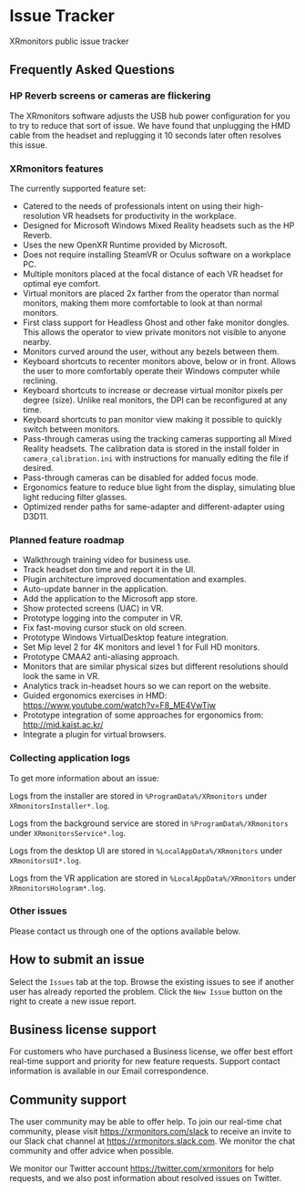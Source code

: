 # Issue Tracker
XRmonitors public issue tracker

## Frequently Asked Questions

### HP Reverb screens or cameras are flickering

The XRmonitors software adjusts the USB hub power configuration for you to try to reduce that sort of issue.  We have found that unplugging the HMD cable from the headset and replugging it 10 seconds later often resolves this issue.

### XRmonitors features

The currently supported feature set:

* Catered to the needs of professionals intent on using their high-resolution VR headsets for productivity in the workplace.
* Designed for Microsoft Windows Mixed Reality headsets such as the HP Reverb.
* Uses the new OpenXR Runtime provided by Microsoft.
* Does not require installing SteamVR or Oculus software on a workplace PC.
* Multiple monitors placed at the focal distance of each VR headset for optimal eye comfort.
* Virtual monitors are placed 2x farther from the operator than normal monitors, making them more comfortable to look at than normal monitors.
* First class support for Headless Ghost and other fake monitor dongles.  This allows the operator to view private monitors not visible to anyone nearby.
* Monitors curved around the user, without any bezels between them.
* Keyboard shortcuts to recenter monitors above, below or in front.  Allows the user to more comfortably operate their Windows computer while reclining.
* Keyboard shortcuts to increase or decrease virtual monitor pixels per degree (size).  Unlike real monitors, the DPI can be reconfigured at any time.
* Keyboard shortcuts to pan monitor view making it possible to quickly switch between monitors.
* Pass-through cameras using the tracking cameras supporting all Mixed Reality headsets.  The calibration data is stored in the install folder in `camera_calibration.ini` with instructions for manually editing the file if desired.
* Pass-through cameras can be disabled for added focus mode.
* Ergonomics feature to reduce blue light from the display, simulating blue light reducing filter glasses.
* Optimized render paths for same-adapter and different-adapter using D3D11.

### Planned feature roadmap

* Walkthrough training video for business use.
* Track headset don time and report it in the UI.
* Plugin architecture improved documentation and examples.
* Auto-update banner in the application.
* Add the application to the Microsoft app store.
* Show protected screens (UAC) in VR.
* Prototype logging into the computer in VR.
* Fix fast-moving cursor stuck on old screen.
* Prototype Windows VirtualDesktop feature integration.
* Set Mip level 2 for 4K monitors and level 1 for Full HD monitors.
* Prototype CMAA2 anti-aliasing approach.
* Monitors that are similar physical sizes but different resolutions should look the same in VR.
* Analytics track in-headset hours so we can report on the website.
* Guided ergonomics exercises in HMD: https://www.youtube.com/watch?v=F8_ME4VwTiw
* Prototype integration of some approaches for ergonomics from: http://mid.kaist.ac.kr/
* Integrate a plugin for virtual browsers.

### Collecting application logs

To get more information about an issue:

Logs from the installer are stored in `%ProgramData%/XRmonitors` under `XRmonitorsInstaller*.log`.

Logs from the background service are stored in `%ProgramData%/XRmonitors` under `XRmonitorsService*.log`.

Logs from the desktop UI are stored in `%LocalAppData%/XRmonitors` under `XRmonitorsUI*.log`.

Logs from the VR application are stored in `%LocalAppData%/XRmonitors` under `XRmonitorsHologram*.log`.

### Other issues

Please contact us through one of the options available below.

## How to submit an issue

Select the `Issues` tab at the top.  Browse the existing issues to see if another user has already reported the problem.  Click the `New Issue` button on the right to create a new issue report.

## Business license support

For customers who have purchased a Business license, we offer best effort real-time support and priority for new feature requests.  Support contact information is available in our Email correspondence.

## Community support

The user community may be able to offer help.  To join our real-time chat community, please visit https://xrmonitors.com/slack to receive an invite to our Slack chat channel at https://xrmonitors.slack.com.  We monitor the chat community and offer advice when possible.

We monitor our Twitter account https://twitter.com/xrmonitors for help requests, and we also post information about resolved issues on Twitter.
